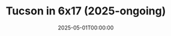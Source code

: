 ---
title: "Tucson in 6x17 (2025-ongoing)"
date: 2025-05-01T00:00:00
description: "6x17 frames exploring the vast and varied landscapes surrounding Tucson, Arizona."
params:
  featured: true
  private: true
resources:
  - src: cover.jpg
    params:
      cover: true
      hidden: true
---